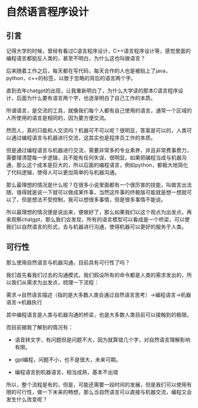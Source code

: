 # 自然语言程序设计


## 引言

记得大学的时候，曾经有看过C语言程序设计，C++语言程序设计等，感觉里面的编程语言都挺反人类的，甚至不明白，为什么这也叫做语言？

后来随着工作之后，每天都在写代码，每天合作的人也是被贴上了java，python，c++的标签，以致于忽略的背后的语言两个字。

直到去年chatgpt的出现，让我重新明白了，为什么大学读的那本C语言程序设计，后面为什么要有语言两个字，也逐渐明白了自己工作的本质。

所谓语言，是交流的工具，就像我们每个人都有自己使用的语言，通常一个区域的人所使用的语言是相同的，因为要方便交流。

然而人，真的只能和人交流吗？机器可不可以呢？很明显，答案是可以的，人类可以通过编程语言与机器进行交流，这其实也是程序员工作的本质。

但是通过编程语言与机器进行交流，需要非常多的专业素养，并且非常费事费力，需要理清楚每一步逻辑，且不能有任何失误，很明显，如果把编程当成与机器沟通，那么这个成本是巨大的，所以后面的编程语言，例如python，都极大地简化了代码逻辑，使得人可以更加简单的与机器沟通。

那么最理想的情况是什么呢？在很多小说里面都有一个很厉害的技能，叫做言出法随，值得就是说一下就可以做成某件事，当然这件事的终极版可能就是想一想就可以了，但是想法不受控制，我可以想很多事情，但是很多事情不能说。

所以最理想的情况便是说出来，便做好了，那么如果我们以这个观点为出发点，再来观察chatgpt，那么我们会发现，所有的语言模型可以看成是一个桥梁，可以使我们以自然语言的形式，去与机器进行沟通，使得机器可以更好的服务于人类。

## 可行性

那么使用自然语言与机器沟通，目前具有可行性了吗？

我们首先看我们过去的沟通模式，我们假设所有的命令都是人类的需求发出的，所以我们从需求为出发点，梳理一下流程：

需求->自然语言描述（指的是大多数人类会通过自然语言思考）->编程语言->机器语言->机器执行

其中编程语言是人类与机器沟通的桥梁，也是大多数人类目前可以接触到的极限。

而目前据我了解到的情况有：

- 语音转文字，有问题但是问题不大，因为就算错几个字，对自然语言理解影响有限。

- gpt编程，问题不小，也不是很大，未来可期。

- 编程语言到机器语言，相当成熟，基本不出错

所以，整个流程是有的，但是，可能还需要一段时间的发展，但是我们可以使用有限的可行性，做一下未来的畅想，那么当自然语言可以直接与机器交流，编程又会发生什么改变呢？

